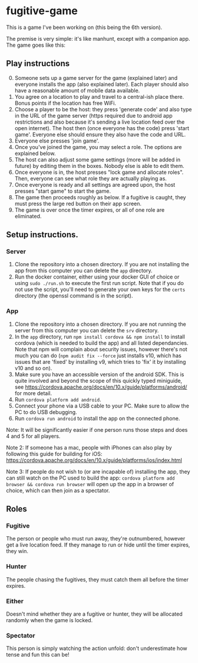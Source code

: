 # fugitive-game
This is a game I've been working on (this being the 6th version).

The premise is very simple: it's like manhunt, except with a companion app. The game goes like this:

## Play instructions

0) Someone sets up a game server for the game (explained later) and everyone installs the app (also explained later). Each player should also have a reasonable amount of mobile data available.
1) You agree on a location to play and travel to a central-ish place there. Bonus points if the location has free WiFi.
2) Choose a player to be the host: they press 'generate code' and also type in the URL of the game server (https required due to android app restrictions and also because it's sending a live location feed over the open internet).
The host then (once everyone has the code) press 'start game'. Everyone else should ensure they also have the code and URL.
3) Everyone else presses 'join game'.
4) Once you've joined the game, you may select a role. The options are explained below.
5) The host can also adjust some game settings (more will be added in future) by editing them in the boxes. Nobody else is able to edit them.
6) Once everyone is in, the host presses "lock game and allocate roles". Then, everyone can see what role they are actually playing as.
7) Once everyone is ready and all settings are agreed upon, the host presses "start game" to start the game.
8) The game then proceeds roughly as below. If a fugitive is caught, they must press the large red button on their app screen.
9) The game is over once the timer expires, or all of one role are eliminated.

## Setup instructions.

### Server

1) Clone the repository into a chosen directory. If you are not installing the app from this computer you can delete the `app` directory.
2) Run the docker container, either using your docker GUI of choice or using `sudo ./run.sh` to execute the first run script. Note that if you do not use the
script, you'll need to generate your own keys for the `certs` directory (the openssl command is in the script).

### App

1) Clone the repository into a chosen directory. If you are not running the server from this computer you can delete the `srv` directory.
2) In the `app` directory, run `npm install cordova && npm install` to install cordova (which is needed to build the app) and all listed dependancies. Note that npm will complain about security issues, however there's not much you can do (`npm audit fix --force` just installs v10, which has issues that are 'fixed' by installing v9, which tries to 'fix' it by installing v10 and so on).
3) Make sure you have an accessible version of the android SDK. This is quite involved and beyond the scope of this quickly typed miniguide, see https://cordova.apache.org/docs/en/10.x/guide/platforms/android/
for more detail.
4) Run `cordova platform add android`.
5) Connect your phone via a USB cable to your PC. Make sure to allow the PC to do USB debugging.
6) Run `cordova run android` to install the app on the connected phone.

Note: It will be significantly easier if one person runs those steps and does 4 and 5 for all players.

Note 2: If someone has a mac, people with iPhones can also play by following this guide for building for iOS: https://cordova.apache.org/docs/en/10.x/guide/platforms/ios/index.html

Note 3: If people do not wish to (or are incapable of) installing the app, they can still watch on the PC used to build the app: `cordova platform add browser && cordova run browser` will open up
the app in a browser of choice, which can then join as a spectator.

## Roles

### Fugitive
The person or people who must run away, they're outnumbered, however get a live location feed. If they manage to run or hide until the timer expires, they win.

### Hunter
The people chasing the fugitives, they must catch them all before the timer expires.

### Either
Doesn't mind whether they are a fugitive or hunter, they will be allocated randomly when the game is locked.

### Spectator
This person is simply watching the action unfold: don't underestimate how tense and fun this can be!

